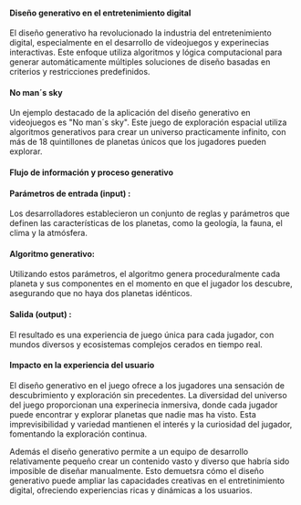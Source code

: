 #### Diseño generativo en el entretenimiento digital  

El diseño generativo ha revolucionado la industria del entretenimiento digital, especialmente en el desarrollo de videojuegos y experinecias
interactivas. Este enfoque utiliza algoritmos y lógica computacional para generar automáticamente múltiples soluciones de diseño basadas en 
criterios y restricciones predefinidos.  

#### No man´s sky  

Un ejemplo destacado de la aplicación del diseño generativo en videojuegos es "No man´s sky". Este juego de exploración espacial utiliza
algoritmos generativos para crear un universo practicamente infinito, con más de 18 quintillones de planetas únicos que los jugadores pueden
explorar. 

#### Flujo de información y proceso generativo  

#### Parámetros de entrada (input) : 
Los desarrolladores establecieron un conjunto de reglas y parámetros que definen las características de los planetas, como la geología, la 
fauna, el clima y la atmósfera.  

#### Algoritmo generativo: 
Utilizando estos parámetros, el algoritmo genera proceduralmente cada planeta y sus componentes en el momento en que el jugador los descubre,
asegurando que no haya dos planetas idénticos.  

#### Salida (output) :  
El resultado es una experiencia de juego única para cada jugador, con mundos diversos y ecosistemas complejos cerados en tiempo real.  

#### Impacto en la experiencia del usuario  

El diseño generativo en el juego ofrece a los jugadores una sensación de descubrimiento y exploración sin precedentes. La diversidad del 
universo del juego proporcionan una experinecia inmersiva, donde cada jugador puede encontrar y explorar planetas que nadie mas ha visto. 
Esta imprevisibilidad y variedad mantienen el interés y la curiosidad del jugador, fomentando la exploración continua.  

Además el diseño generativo permite a un equipo de desarrollo relativamente pequeño crear un contenido vasto y diverso que habría sido 
imposible de diseñar manualmente. Esto demuetsra cómo el diseño generativo puede ampliar las capacidades creativas en el entretinimiento 
digital, ofreciendo experiencias ricas y dinámicas a los usuarios. 
